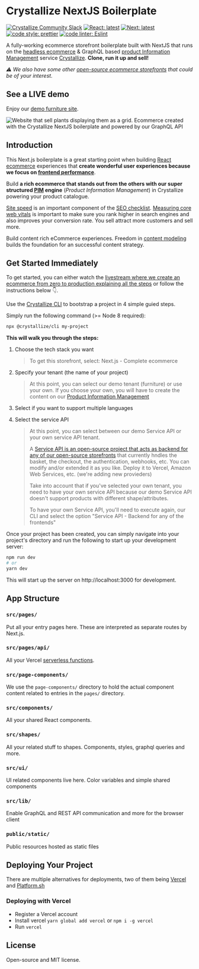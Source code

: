 # Crystallize NextJS Boilerplate

[![Crystallize Community Slack][21]][22] [![React: latest][0]][1]
[![Next: latest][2]][3] [![code style: prettier][4]][5]
[![code linter: Eslint][6]][7]

A fully-working ecommerce storefront boilerplate built with NextJS that runs on
the [headless ecommerce][8] & GraphQL based [product Information Management][9]
service [Crystallize][10]. **Clone, run it up and sell!**

_⚠️ We also have some other [open-source ecommerce storefronts][11] that could
be of your interest._

## See a LIVE demo

Enjoy our [demo furniture site][24].

![Website that sell plants displaying them as a grid. Ecommerce created with the Crystallize NextJS boilerplate and powered by our GraphQL API](https://i.imgur.com/v3tGgyZ.png)

## Introduction

This Next.js boilerplate is a great starting point when building [React
ecommerce][11] experiences that **create wonderful user experiences because we
focus on [frontend performance][12]**.

Build **a rich ecommerce that stands out from the others with our super
structured [PIM][13] engine** (_Product Information Management_) in Crystallize
powering your product catalogue.

[Site speed](https://crystallize.com/learn/best-practices/frontend-performance/site-speed)
is an important component of the
[SEO checklist](https://crystallize.com/learn/best-practices/seo/seo-checklist).
[Measuring core web vitals](https://crystallize.com/learn/best-practices/frontend-performance/core-web-vitals)
is important to make sure you rank higher in search engines and also improves
your conversion rate. You sell attract more customers and sell more.

Build content rich eCommerce experiences. Freedom in
[content modeling](https://crystallize.com/learn/best-practices/information-architecture/content-modeling)
builds the foundation for an successful content strategy.

## Get Started Immediately

To get started, you can either watch the [livestream where we create an
ecommerce from zero to production explaining all the steps][26] or follow the
instructions below 👇.

Use the [Crystallize CLI][17] to bootstrap a project in 4 simple guied steps.

Simply run the following command (>= Node 8 required):

```sh
npx @crystallize/cli my-project
```

**This will walk you through the steps:**

1. Choose the tech stack you want

   > To get this storefront, select: Next.js - Complete ecommerce

2. Specify your tenant (the name of your project)

   > At this point, you can select our demo tenant (furniture) or use your own.
   > If you choose your own, you will have to create the content on our [Product
   > Information Management][9]

3. Select if you want to support multiple languages

4. Select the service API
   > At this point, you can select between our demo Service API or your own
   > service API tenant.
   >
   > A [Service API is an open-source project that acts as backend for any of
   > our open-source storefronts][25] that currently hndles the basket, the
   > checkout, the authentication, webhooks, etc. You can modify and/or extended
   > it as you like. Deploy it to Vercel, Amazon Web Services, etc. (we're
   > adding new provieders)
   >
   > Take into account that if you've selected your own tenant, you need to have
   > your own service API because our demo Service API doesn't support products
   > with different shape/attributes.
   >
   > To have your own Service API, you'll need to execute again, our CLI and
   > select the option "Service API - Backend for any of the frontends"

Once your project has been created, you can simply navigate into your project's
directory and run the following to start up your development server:

```sh
npm run dev
# or
yarn dev
```

This will start up the server on http://localhost:3000 for development.

## App Structure

### `src/pages/`

Put all your entry pages here. These are interpreted as separate routes by
Next.js.

### `src/pages/api/`

All your Vercel [serverless functions][18].

### `src/page-components/`

We use the `page-components/` directory to hold the actual component content
related to entries in the `pages/` directory.

### `src/components/`

All your shared React components.

### `src/shapes/`

All your related stuff to shapes. Components, styles, graphql queries and more.

### `src/ui/`

UI related components live here. Color variables and simple shared components

### `src/lib/`

Enable GraphQL and REST API communication and more for the browser client

### `public/static/`

Public resources hosted as static files

## Deploying Your Project

There are multiple alternatives for deployments, two of them being [Vercel][20]
and [Platform.sh][23]

### Deploying with Vercel

- Register a Vercel account
- Install vercel `yarn global add vercel` or `npm i -g vercel`
- Run `vercel`

## License

Open-source and MIT license.

[0]: https://img.shields.io/badge/react-latest-44cc11.svg?style=flat-square
[1]: https://github.com/facebook/react
[2]: https://img.shields.io/badge/next-latest-44cc11.svg?style=flat-square
[3]: https://github.com/zeit/next.js
[4]:
  https://img.shields.io/badge/code_style-prettier-ff69b4.svg?style=flat-square
[5]: https://github.com/prettier/prettier
[6]:
  https://img.shields.io/badge/code_linter-eslint-463fd4.svg?style=flat-square
[7]: https://github.com/prettier/prettier
[8]: https://crystallize.com/ecommerce
[9]: https://crystallize.com/ecommerce/pim
[10]: https://crystallize.com
[11]: https://crystallize.com/developers
[12]: https://crystallize.com/blog/frontend-performance-measuring-kpis
[13]: https://crystallize.com/ecommerce/pim
[14]: https://crystallize.com/blog/ecommerce-seo-checklist
[15]:
  https://crystallize.com/blog/content-rich-storytelling-makes-juicy-ecommerce
[16]:
  https://snowball.digital/blog/content-strategy-for-exponential-growth-marketing
[17]: https://github.com/crystallizeapi/crystallize-cli
[18]: https://vercel.com/docs/v2/serverless-functions/introduction
[19]: https://vercel.com/guides/deploying-nextjs-with-now/
[20]: https://vercel.com
[21]:
  https://img.shields.io/static/v1?label=Slack&logo=slack&message=Crystallize%20Community&color=68d1b7
[22]: https://slack.com
[23]: https://platform.sh
[24]: https://furniture.superfast.shop/
[25]: https://github.com/CrystallizeAPI/service-api-boilerplate/
[26]: https://crystallize.com/learn/open-source/boilerplates/react-nextjs
